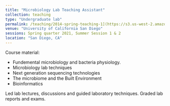 ```yaml
---
title: "Microbiology Lab Teaching Assistant"
collection: teaching
type: "Undergraduate lab"
permalink: /teaching/2014-spring-teaching-1](https://s3.us-west-2.amazonaws.com/course-syllabi.ucsd.edu/syllabi/WI20/995911.pdf?X-Amz-Expires=86400&X-Amz-Algorithm=AWS4-HMAC-SHA256&X-Amz-Credential=AKIAQJOAIALT3422W2MX/20240824/us-west-2/s3/aws4_request&X-Amz-Date=20240824T065523Z&X-Amz-SignedHeaders=host&X-Amz-Signature=1af1aa54be39e323ec4b48e72589d193057f5d786e3842ba09e346fd4a3c7e52
venue: "University of California San Diego"
sessions: Spring quarter 2021, Summer Session 1 & 2
location: "San Diego, CA"
---
```

Course material:
- Fundemental microbiology and bacteria physiology.
- Microbiology lab techniques
- Next generation sequencing technologies
- The microbiome and the Built Environment
- Bioinformatics

Led lab lectures, discussions and guided laboratory techniques. Graded lab reports and exams.

